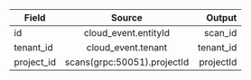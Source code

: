 
| Field                |      Source                |  Output               |
|----------------------|:---------------------------:|----------------------:|
| id |  cloud_event.entityId | scan_id |
| tenant_id |    cloud_event.tenant   | tenant_id |
| project_id | scans(grpc:50051).projectId | projectId  |
